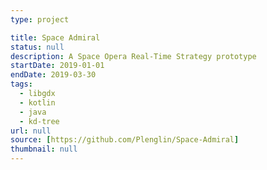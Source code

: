 ```yaml
---
type: project

title: Space Admiral
status: null
description: A Space Opera Real-Time Strategy prototype
startDate: 2019-01-01
endDate: 2019-03-30
tags:
  - libgdx
  - kotlin
  - java
  - kd-tree
url: null
source: [https://github.com/Plenglin/Space-Admiral]
thumbnail: null
---
```


